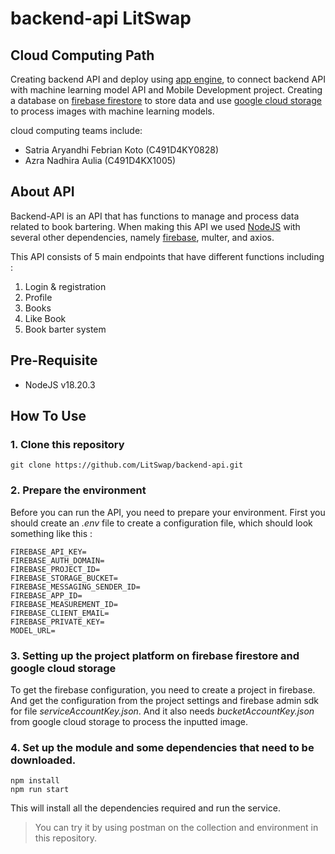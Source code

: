 # backend-api LitSwap
## Cloud Computing Path 
Creating backend API and deploy using [app engine](https://cloud.google.com/appengine?_gl=1*hlianx*_up*MQ..&gclid=CjwKCAjw1K-zBhBIEiwAWeCOF0RgPyusDHXwr4GMj_qUf92_5kwVHtr3KnJjYifHUEzOZYjq53jQuRoCcYoQAvD_BwE&gclsrc=aw.ds), to connect backend API with machine learning model API and Mobile Development project. Creating a database on [firebase firestore](https://firebase.google.com/docs/firestore) to store data and use [google cloud storage](https://cloud.google.com/storage) to process images with machine learning models.

cloud computing teams include: 
- Satria Aryandhi Febrian Koto (C491D4KY0828)
- Azra Nadhira Aulia (C491D4KX1005)
  
## About API 
Backend-API is an API that has functions to manage and process data related to book bartering. When making this API we used [NodeJS](https://nodejs.org/en/learn/getting-started/introduction-to-nodejs) with several other dependencies, namely [firebase](https://console.firebase.google.com/u/0/), multer, and axios. 

This API consists of 5 main endpoints that have different functions including : 
1. Login & registration
2. Profile
3. Books
4. Like Book
5. Book barter system


## Pre-Requisite
* NodeJS v18.20.3
  
## How To Use 

### 1. Clone this repository

   ``` nodeJS
   git clone https://github.com/LitSwap/backend-api.git
   ```
### 2. Prepare the environment
   Before you can run the API, you need to prepare your environment. First you should create an *.env* file to create a configuration file, which should look something like this :
   ```
   FIREBASE_API_KEY=
   FIREBASE_AUTH_DOMAIN=
   FIREBASE_PROJECT_ID=
   FIREBASE_STORAGE_BUCKET=
   FIREBASE_MESSAGING_SENDER_ID=
   FIREBASE_APP_ID=
   FIREBASE_MEASUREMENT_ID=
   FIREBASE_CLIENT_EMAIL=
   FIREBASE_PRIVATE_KEY=
   MODEL_URL=
   ```
### 3. Setting up the project platform on firebase firestore and google cloud storage
   To get the firebase configuration, you need to create a project in firebase. And get the configuration from the project settings and firebase admin sdk for file *serviceAccountKey.json*. And it also needs *bucketAccountKey.json* from google cloud storage to process the inputted image.
### 4. Set up the module and some dependencies that need to be downloaded. 
```
npm install
npm run start
```
This will install all the dependencies required and run the service.    


> You can try it by using postman on the collection and environment in this repository.
   
   
   


